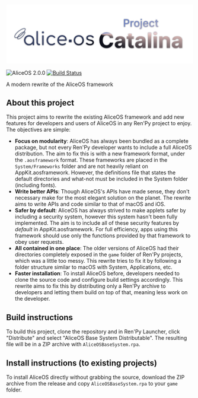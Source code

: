 ![AliceOS header](repo_assets/project_header.png)

![AliceOS 2.0.0](https://img.shields.io/badge/aliceos-2.0.0-yellow.svg) [![Build Status](https://travis-ci.com/alicerunsonfedora/CatalinaToriel.svg?token=d7YdxjzD7RWGCxysa2ip&branch=master)](https://travis-ci.com/alicerunsonfedora/CatalinaToriel)

A modern rewrite of the AliceOS framework

## About this project

This project aims to rewrite the existing AliceOS framework and add new features for developers and users of AliceOS in any Ren'Py project to enjoy. The objectives are simple:

- **Focus on modularity**: AliceOS has always been bundled as a complete package, but not every Ren'Py developer wants to include a full AliceOS distribution. The aim to fix this is with a new framework format, under the `.aosframework` format. These frameworks are placed in the `System/Frameworks` folder and are not heavily reliant on AppKit.aosframework. However, the definitions file that states the default directories and what-not must be included in the System folder (including fonts).
- **Write better APIs**: Though AliceOS's APIs have made sense, they don't necessary make for the most elegant solution on the planet. The rewrite aims to write APIs and code similar to that of macOS and iOS.
- **Safer by default**: AliceOS has always strived to make applets safer by including a security system, however this system hasn't been fully implemented. The aim is to include all of these security features by _default_ in AppKit.aosframework. For full efficiency, apps using this framework should use only the functions provided by that framework to obey user requests.
- **All contained in one place**: The older versions of AliceOS had their directories completely exposed in the `game` folder of Ren'Py projects, which was a little too messy. This rewrite tries to fix it by following a folder structure similar to macOS with System, Applications, etc.
- **Faster installation**: To install AliceOS before, developers needed to clone the source code and configure build settings accordingly. This rewrite aims to fix this by distributing only a Ren'Py archive to developers and letting them build on top of that, meaning less work on the developer.

## Build instructions
To build this project, clone the repository and in Ren'Py Launcher, click "Distribute" and select "AliceOS Base System Distributable". The resulting file will be in a ZIP archive with `AliceOSBaseSystem.rpa`.

## Install instructions (to existing projects)
To install AliceOS directly without grabbing the source, download the ZIP archive from the release and copy `AliceOSBaseSystem.rpa` to your `game` folder.
